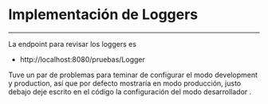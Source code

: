 # Implementación de Loggers

---

La endpoint para revisar los loggers es 
-   http://localhost:8080/pruebas/Logger

Tuve un par de problemas para teminar de configurar el modo development y production, así que por defecto mostraría en modo producción, justo debajo deje escrito en el código la configuración del modo desarrollador .